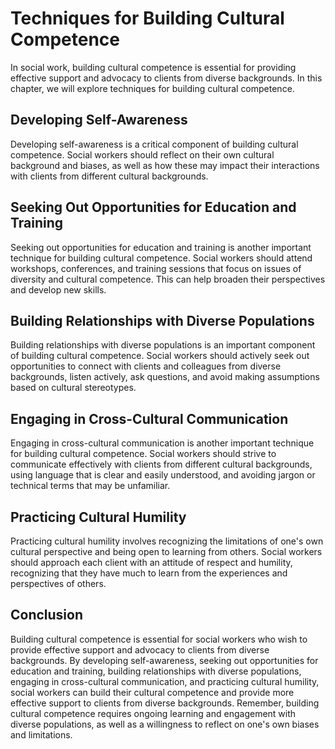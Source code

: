 Techniques for Building Cultural Competence
====================================================================================

In social work, building cultural competence is essential for providing effective support and advocacy to clients from diverse backgrounds. In this chapter, we will explore techniques for building cultural competence.

Developing Self-Awareness
-------------------------

Developing self-awareness is a critical component of building cultural competence. Social workers should reflect on their own cultural background and biases, as well as how these may impact their interactions with clients from different cultural backgrounds.

Seeking Out Opportunities for Education and Training
----------------------------------------------------

Seeking out opportunities for education and training is another important technique for building cultural competence. Social workers should attend workshops, conferences, and training sessions that focus on issues of diversity and cultural competence. This can help broaden their perspectives and develop new skills.

Building Relationships with Diverse Populations
-----------------------------------------------

Building relationships with diverse populations is an important component of building cultural competence. Social workers should actively seek out opportunities to connect with clients and colleagues from diverse backgrounds, listen actively, ask questions, and avoid making assumptions based on cultural stereotypes.

Engaging in Cross-Cultural Communication
----------------------------------------

Engaging in cross-cultural communication is another important technique for building cultural competence. Social workers should strive to communicate effectively with clients from different cultural backgrounds, using language that is clear and easily understood, and avoiding jargon or technical terms that may be unfamiliar.

Practicing Cultural Humility
----------------------------

Practicing cultural humility involves recognizing the limitations of one's own cultural perspective and being open to learning from others. Social workers should approach each client with an attitude of respect and humility, recognizing that they have much to learn from the experiences and perspectives of others.

Conclusion
----------

Building cultural competence is essential for social workers who wish to provide effective support and advocacy to clients from diverse backgrounds. By developing self-awareness, seeking out opportunities for education and training, building relationships with diverse populations, engaging in cross-cultural communication, and practicing cultural humility, social workers can build their cultural competence and provide more effective support to clients from diverse backgrounds. Remember, building cultural competence requires ongoing learning and engagement with diverse populations, as well as a willingness to reflect on one's own biases and limitations.
